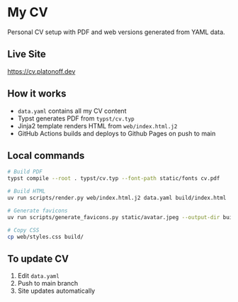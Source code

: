 # My CV

Personal CV setup with PDF and web versions generated from YAML data.

## Live Site

<https://cv.platonoff.dev>

## How it works

- `data.yaml` contains all my CV content
- Typst generates PDF from `typst/cv.typ`
- Jinja2 template renders HTML from `web/index.html.j2`
- GitHub Actions builds and deploys to Github Pages on push to main

## Local commands

```bash
# Build PDF
typst compile --root . typst/cv.typ --font-path static/fonts cv.pdf

# Build HTML
uv run scripts/render.py web/index.html.j2 data.yaml build/index.html

# Generate favicons
uv run scripts/generate_favicons.py static/avatar.jpeg --output-dir build/

# Copy CSS
cp web/styles.css build/
```

## To update CV

1. Edit `data.yaml`
2. Push to main branch
3. Site updates automatically
